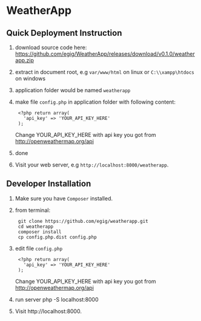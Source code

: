 # WeatherApp

## Quick Deployment Instruction
1. download source code here: https://github.com/egig/WeatherApp/releases/download/v0.1.0/weatherapp.zip
2. extract in document root, e.g `var/www/html` on linux or `C:\\xampp\htdocs` on windows
3. application folder would be named `weatherapp`
4. make file `config.php` in application folder with following content:

        <?php return array(
          'api_key' => 'YOUR_API_KEY_HERE'
        );
    Change YOUR_API_KEY_HERE with api key you got from http://openweathermap.org/api
5. done
6. Visit your web server, e.g `http://localhost:8000/weatherapp`.


## Developer Installation
1. Make sure you have `Composer` installed.
2. from terminal:

        git clone https://github.com/egig/weatherapp.git
        cd weatherapp
        composer install
        cp config.php.dist config.php

3. edit file `config.php`

        <?php return array(
          'api_key' => 'YOUR_API_KEY_HERE'
        );
    Change YOUR_API_KEY_HERE with api key you got from http://openweathermap.org/api
5. run server
        php -S localhost:8000
6. Visit http://localhost:8000.
